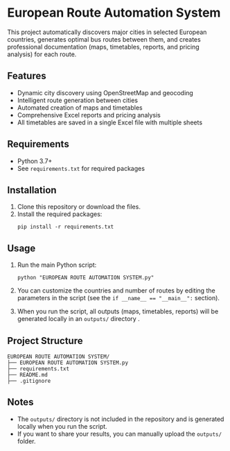 # European Route Automation System

This project automatically discovers major cities in selected European countries, generates optimal bus routes between them, and creates professional documentation (maps, timetables, reports, and pricing analysis) for each route.

## Features
- Dynamic city discovery using OpenStreetMap and geocoding
- Intelligent route generation between cities
- Automated creation of maps and timetables
- Comprehensive Excel reports and pricing analysis
- All timetables are saved in a single Excel file with multiple sheets

## Requirements
- Python 3.7+
- See `requirements.txt` for required packages

## Installation
1. Clone this repository or download the files.
2. Install the required packages:
   ```
   pip install -r requirements.txt
   ```

## Usage
1. Run the main Python script:
   ```
   python "EUROPEAN ROUTE AUTOMATION SYSTEM.py"
   ```
2. You can customize the countries and number of routes by editing the parameters in the script (see the `if __name__ == "__main__":` section).

3. When you run the script, all outputs (maps, timetables, reports) will be generated locally in an `outputs/` directory .

## Project Structure
```
EUROPEAN ROUTE AUTOMATION SYSTEM/
├── EUROPEAN ROUTE AUTOMATION SYSTEM.py
├── requirements.txt
├── README.md
├── .gitignore
```

## Notes
- The `outputs/` directory is not included in the repository and is generated locally when you run the script.
- If you want to share your results, you can manually upload the `outputs/` folder.
